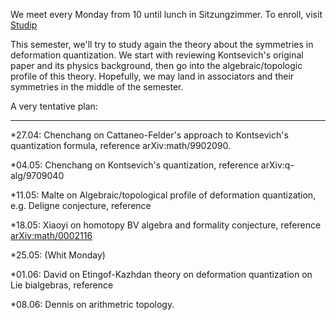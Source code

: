 We meet every Monday from 10 until lunch in Sitzungzimmer.  To enroll, visit [Studip](https://www.studip.uni-goettingen.de/dispatch.php/course/overview?cid=e830fe84232de54d1e504a031fa62ae7)

This semester, we'll try to study again the theory about the symmetries in deformation quantization. We start with reviewing Kontsevich's original paper and its physics background, then go into the algebraic/topologic profile of this theory. Hopefully, we may land in associators and their symmetries in the middle of the semester. 


A very tentative plan: 

***

*27.04: Chenchang on Cattaneo-Felder's approach to Kontsevich's quantization formula, reference  arXiv:math/9902090.

*04.05: Chenchang on Kontsevich's quantization, reference  arXiv:q-alg/9709040

*11.05: Malte on Algebraic/topological profile of deformation quantization, e.g. Deligne conjecture, reference 

*18.05: Xiaoyi on homotopy BV algebra and formality conjecture, reference 	[arXiv:math/0002116](http://lanl.arxiv.org/abs/math/0002116)

*25.05: (Whit Monday)

*01.06: David on Etingof-Kazhdan theory on deformation quantization on Lie bialgebras, reference

*08.06: Dennis on arithmetric topology. 